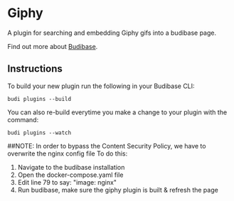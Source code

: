 # Giphy
A plugin for searching and embedding Giphy gifs into a budibase page.

Find out more about [Budibase](https://github.com/Budibase/budibase).

## Instructions

To build your new  plugin run the following in your Budibase CLI:
```
budi plugins --build
```

You can also re-build everytime you make a change to your plugin with the command:
```
budi plugins --watch
```

##NOTE: 
In order to bypass the Content Security Policy, we have to overwrite the nginx config file
To do this:
1. Navigate to the budibase installation
2. Open the docker-compose.yaml file
3. Edit line 79 to say: "image: nginx"
4. Run budibase, make sure the giphy plugin is built & refresh the page
